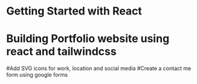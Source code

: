 # Getting Started with React 
# Building Portfolio website using react and tailwindcss
#Add SVG icons for work, location and social media
#Create a contact me form using google forms

